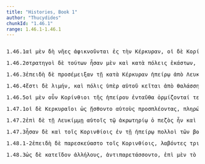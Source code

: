```yaml
---
title: "Histories, Book 1"
author: "Thucydides"
chunkId: "1.46.1"
range: 1.46.1-1.46.1
---
```


<pre class="greek prose syntax" data-urn="urn:cts:greekLit:tlg0003.tlg001"><p><span class="subdoc" data-subdoc="1.46.1">1.46.1</span><span class="sentence"><span class=" nominative" data-flags="l-p---fn-" data-head="4" data-id="1" data-lemma="ὁ">αἱ </span><span class=" " data-def="indeed, of a truth, but, indeed" data-flags="d--------" data-head="11" data-id="2" data-lemma="μέν">μὲν </span><span class=" " data-flags="d--------" data-head="5" data-id="3" data-lemma="δή">δὴ </span><span class=" nominative" data-def="ship, NT, the ships" data-flags="n-p---fn-" data-head="5" data-id="4" data-lemma="ναῦς">νῆες </span><span class="verb " data-def="arrive at, come to, reach:, came up to, came to" data-flags="v3ppie---" data-head="11" data-id="5" data-lemma="ἀφικνέομαι">ἀφικνοῦνται </span><span class=" " data-def="into, to, into" data-flags="r--------" data-head="5" data-id="6" data-lemma="εἰς">ἐς </span><span class=" accusative" data-flags="l-s---fa-" data-head="8" data-id="7" data-lemma="ὁ">τὴν </span><span class=" accusative" data-def="BMus.Cat.Coins Thessaly" data-flags="n-s---fa-" data-head="6" data-id="8" data-lemma="Κέρκυρα">Κέρκυραν</span><span class=" " data-flags="u--------" data-head="0" data-id="9" data-lemma=",">, </span><span class=" nominative" data-flags="l-p---mn-" data-head="12" data-id="10" data-lemma="ὁ">οἱ </span><span class=" " data-flags="c--------" data-head="0" data-id="11" data-lemma="δέ">δὲ </span><span class=" nominative" data-def="courtesan, in Corinthian fashion" data-flags="n-p---mn-" data-head="18" data-id="12" data-lemma="Κορίνθιος">Κορίνθιοι</span><span class=" " data-flags="u--------" data-head="14" data-id="13" data-lemma=",">, </span><span class=" " data-flags="c--------" data-head="18" data-id="14" data-lemma="ἐπεί">ἐπειδὴ </span><span class=" dative" data-def="self, him, her, it, the very one, the same" data-flags="p-p---md-" data-head="16" data-id="15" data-lemma="αὐτός">αὐτοῖς </span><span class="verb " data-def="get ready, prepare, hold ready, fit out and prepare what one has" data-flags="v3slie---" data-head="14" data-id="16" data-lemma="παρασκευάζω">παρεσκεύαστο</span><span class=" " data-flags="u--------" data-head="14" data-id="17" data-lemma=",">, </span><span class="verb " data-def="sail, go by sea, sail, be at sea" data-flags="v3piia---" data-head="11" data-id="18" data-lemma="πλέω">ἔπλεον </span><span class=" " data-flags="r--------" data-head="18" data-id="19" data-lemma="ἐπί">ἐπὶ </span><span class=" accusative" data-flags="l-s---fa-" data-head="21" data-id="20" data-lemma="ὁ">τὴν </span><span class=" accusative" data-def="BMus.Cat.Coins Thessaly" data-flags="n-s---fa-" data-head="19" data-id="21" data-lemma="Κέρκυρα">Κέρκυραν </span><span class=" dative" data-def="ship, NT, the ships" data-flags="n-p---fd-" data-head="18" data-id="22" data-lemma="ναῦς">ναυσὶ </span><span class=" " data-def="fifty" data-flags="a--------" data-head="24" data-id="23" data-lemma="πεντήκοντα">πεντήκοντα </span><span class=" " data-flags="c--------" data-head="22" data-id="24" data-lemma="καί">καὶ </span><span class=" " data-def="a hundred, very many, sém [kcirc ]ṃtóm" data-flags="a--------" data-head="24" data-id="25" data-lemma="ἑκατόν">ἑκατόν</span><span class=" " data-flags="u--------" data-head="0" data-id="26" data-lemma=".">. </span></span><span class="sentence"><span class="verb " data-flags="v3piia---" data-head="0" data-id="1" data-lemma="εἰμί">ἦσαν </span><span class=" " data-flags="d--------" data-head="1" data-id="2" data-lemma="δέ">δὲ </span><span class=" genitive" data-flags="n-p---mg-" data-head="5" data-id="3" data-lemma="Ἠλεῖος">Ἠλείων </span><span class=" " data-def="indeed, of a truth, but, indeed" data-flags="d--------" data-head="24" data-id="4" data-lemma="μέν">μὲν </span><span class=" " data-flags="a--------" data-head="24" data-id="5" data-lemma="δέκα">δέκα</span><span class=" " data-flags="u--------" data-head="5" data-id="6" data-lemma=",">, </span><span class=" genitive" data-def="citizen of Megara" data-flags="n-p---mg-" data-head="9" data-id="7" data-lemma="Μεγαρεύς">Μεγαρέων </span><span class=" " data-flags="d--------" data-head="24" data-id="8" data-lemma="δέ">δὲ </span><span class=" " data-def="" data-flags="a--------" data-head="10" data-id="9" data-lemma="δώδεκα">δώδεκα </span><span class=" " data-flags="c--------" data-head="24" data-id="10" data-lemma="καί">καὶ </span><span class=" genitive" data-flags="n-p---mg-" data-head="12" data-id="11" data-lemma="Λευκάδιος">Λευκαδίων </span><span class=" " data-flags="a--------" data-head="10" data-id="12" data-lemma="δέκα">δέκα</span><span class=" " data-flags="u--------" data-head="10" data-id="13" data-lemma=",">, </span><span class=" genitive" data-flags="n-p---mg-" data-head="17" data-id="14" data-lemma="Ἀμπρακιώτης">Ἀμπρακιωτῶν </span><span class=" " data-flags="d--------" data-head="24" data-id="15" data-lemma="δέ">δὲ </span><span class=" " data-def="seven, seven, septemviri epulones" data-flags="a--------" data-head="17" data-id="16" data-lemma="ἑπτά">ἑπτὰ </span><span class=" " data-flags="c--------" data-head="19" data-id="17" data-lemma="καί">καὶ </span><span class=" " data-def="twenty, vīginti, viṃśatis" data-flags="a--------" data-head="17" data-id="18" data-lemma="εἴκοσι">εἴκοσι </span><span class=" " data-flags="c--------" data-head="24" data-id="19" data-lemma="καί">καὶ </span><span class=" genitive" data-flags="n-p---mg-" data-head="21" data-id="20" data-lemma="Ἀνακτόριος">Ἀνακτορίων </span><span class=" nominative" data-def="sem, sm, i" data-flags="a-s---fn-" data-head="19" data-id="21" data-lemma="εἷς">μία</span><span class=" " data-flags="u--------" data-head="19" data-id="22" data-lemma=",">, </span><span class=" genitive" data-def="self, him, her, it, the very one, the same" data-flags="a-p---mg-" data-head="25" data-id="23" data-lemma="αὐτός">αὐτῶν </span><span class=" " data-flags="c--------" data-head="1" data-id="24" data-lemma="δέ">δὲ </span><span class=" genitive" data-def="courtesan, in Corinthian fashion" data-flags="n-p---mg-" data-head="26" data-id="25" data-lemma="Κορίνθιος">Κορινθίων </span><span class=" " data-def="ninety" data-flags="a--------" data-head="24" data-id="26" data-lemma="ἐνενήκοντα">ἐνενήκοντα</span><span class=" " data-flags="u--------" data-head="0" data-id="27" data-lemma="·">· </span></span></p><p><span class="subdoc" data-subdoc="1.46.2">1.46.2</span><span class="sentence"><span class=" nominative" data-def="leader, commander of an army, general, commander, governor" data-flags="n-p---mn-" data-head="4" data-id="1" data-lemma="στρατηγός">στρατηγοὶ </span><span class=" " data-flags="d--------" data-head="12" data-id="2" data-lemma="δέ">δὲ </span><span class=" genitive" data-def="this, u, this man here" data-flags="a-p---mg-" data-head="1" data-id="3" data-lemma="οὗτος">τούτων </span><span class="verb " data-flags="v3piia---" data-head="12" data-id="4" data-lemma="εἰμί">ἦσαν </span><span class=" " data-def="indeed, of a truth, but, indeed" data-flags="d--------" data-head="12" data-id="5" data-lemma="μέν">μὲν </span><span class=" " data-flags="d--------" data-head="8" data-id="6" data-lemma="καί">καὶ </span><span class=" " data-flags="r--------" data-head="4" data-id="7" data-lemma="κατά">κατὰ </span><span class=" accusative" data-def="city, the citadel, the citadel" data-flags="n-p---fa-" data-head="7" data-id="8" data-lemma="πόλις">πόλεις </span><span class=" genitive" data-def="each, each, every one" data-flags="a-p---mg-" data-head="8" data-id="9" data-lemma="ἕκαστος">ἑκάστων</span><span class=" " data-flags="u--------" data-head="4" data-id="10" data-lemma=",">, </span><span class=" genitive" data-def="courtesan, in Corinthian fashion" data-flags="n-p---mg-" data-head="16" data-id="11" data-lemma="Κορίνθιος">Κορινθίων </span><span class=" " data-flags="c--------" data-head="0" data-id="12" data-lemma="δέ">δὲ </span><span class=" nominative" data-flags="n-s---mn-" data-head="19" data-id="13" data-lemma="Ξενοκλείδης">Ξενοκλείδης </span><span class=" nominative" data-flags="l-s---mn-" data-head="13" data-id="14" data-lemma="ὁ">ὁ </span><span class=" genitive" data-flags="n-s---mg-" data-head="13" data-id="15" data-lemma="Εὐθυκλῆς">Εὐθυκλέους </span><span class=" nominative" data-flags="a-s---mn-" data-head="19" data-id="16" data-lemma="πέμπτος">πέμπτος </span><span class=" nominative" data-def="self, him, her, it, the very one, the same" data-flags="a-s---mn-" data-head="13" data-id="17" data-lemma="αὐτός">αὐτός</span><span class=" " data-flags="u--------" data-head="0" data-id="18" data-lemma=".">. </span></span></p><p><span class="subdoc" data-subdoc="1.46.3">1.46.3</span><span class="sentence"><span class=" " data-flags="c--------" data-head="12" data-id="1" data-lemma="ἐπεί">ἐπειδὴ </span><span class=" " data-flags="d--------" data-head="12" data-id="2" data-lemma="δέ">δὲ </span><span class="verb " data-def="make to reach, touch, lead" data-flags="v3paia---" data-head="1" data-id="3" data-lemma="προσμείγνυμι">προσέμειξαν </span><span class=" dative" data-flags="l-s---fd-" data-head="7" data-id="4" data-lemma="ὁ">τῇ </span><span class=" " data-flags="r--------" data-head="7" data-id="5" data-lemma="κατά">κατὰ </span><span class=" accusative" data-def="BMus.Cat.Coins Thessaly" data-flags="n-s---fa-" data-head="5" data-id="6" data-lemma="Κέρκυρα">Κέρκυραν </span><span class=" dative" data-def="terra firma, land, the sea, land" data-flags="n-s---fd-" data-head="3" data-id="7" data-lemma="ἤπειρος">ἠπείρῳ </span><span class=" " data-def="ápa, ab, ap-ehtre" data-flags="r--------" data-head="10" data-id="8" data-lemma="ἀπό">ἀπὸ </span><span class=" genitive" data-flags="n-s---fg-" data-head="8" data-id="9" data-lemma="Λευκάς">Λευκάδος </span><span class="verb nominative" data-def="sail, go by sea, sail, be at sea" data-flags="v-pppamn-" data-head="3" data-id="10" data-lemma="πλέω">πλέοντες</span><span class=" " data-flags="u--------" data-head="1" data-id="11" data-lemma=",">, </span><span class="verb " data-def="bring to a safe anchorage, bring into harbour, moor, anchor, moored, bring" data-flags="v3ppie---" data-head="0" data-id="12" data-lemma="ὁρμίζω">ὁρμίζονται </span><span class=" " data-def="into, to, into" data-flags="r--------" data-head="12" data-id="13" data-lemma="εἰς">ἐς </span><span class=" accusative" data-flags="n-s---na-" data-head="13" data-id="14" data-lemma="Χειμέριον">Χειμέριον </span><span class=" genitive" data-flags="l-s---fg-" data-head="17" data-id="15" data-lemma="ὁ">τῆς </span><span class=" genitive" data-flags="n-s---fg-" data-head="17" data-id="16" data-lemma="Θεσπρωτίς">Θεσπρωτίδος </span><span class=" genitive" data-def="earth, heaven, land" data-flags="n-s---fg-" data-head="14" data-id="17" data-lemma="γῆ">γῆς</span><span class=" " data-flags="u--------" data-head="0" data-id="18" data-lemma=".">. </span></span></p><p><span class="subdoc" data-subdoc="1.46.4">1.46.4</span><span class="sentence"><span class="verb " data-flags="v3spia---" data-head="5" data-id="1" data-lemma="εἰμί">ἔστι </span><span class=" " data-flags="d--------" data-head="5" data-id="2" data-lemma="δέ">δὲ </span><span class=" nominative" data-def="harbour, havens of refuge from, haven, retreat, refuge" data-flags="n-s---mn-" data-head="1" data-id="3" data-lemma="λιμήν">λιμήν</span><span class=" " data-flags="u--------" data-head="1" data-id="4" data-lemma=",">, </span><span class=" " data-flags="c--------" data-head="0" data-id="5" data-lemma="καί">καὶ </span><span class=" nominative" data-def="city, the citadel, the citadel" data-flags="n-s---fn-" data-head="9" data-id="6" data-lemma="πόλις">πόλις </span><span class=" " data-def="upaári, ufar, ofer" data-flags="r--------" data-head="9" data-id="7" data-lemma="ὑπέρ">ὑπὲρ </span><span class=" genitive" data-def="self, him, her, it, the very one, the same" data-flags="p-s---mg-" data-head="7" data-id="8" data-lemma="αὐτός">αὐτοῦ </span><span class="verb " data-def="Aër, śéte, śáyate" data-flags="v3spie---" data-head="5" data-id="9" data-lemma="κεῖμαι">κεῖται </span><span class=" " data-def="ápa, ab, ap-ehtre" data-flags="r--------" data-head="9" data-id="10" data-lemma="ἀπό">ἀπὸ </span><span class=" genitive" data-def="sea, sea, salt lake" data-flags="n-s---fg-" data-head="10" data-id="11" data-lemma="θάλασσα">θαλάσσης </span><span class=" " data-def="in, into, in, in the district of" data-flags="r--------" data-head="9" data-id="12" data-lemma="ἐν">ἐν </span><span class=" dative" data-flags="l-s---fd-" data-head="14" data-id="13" data-lemma="ὁ">τῇ </span><span class=" dative" data-flags="n-s---fd-" data-head="12" data-id="14" data-lemma="Ἐλαίατις">Ἐλαιάτιδι </span><span class=" genitive" data-flags="l-s---fg-" data-head="16" data-id="15" data-lemma="ὁ">τῆς </span><span class=" genitive" data-flags="n-s---fg-" data-head="14" data-id="16" data-lemma="Θεσπρωτίς">Θεσπρωτίδος </span><span class=" nominative" data-def="" data-flags="n-s---fn-" data-head="6" data-id="17" data-lemma="Ἐφύρα">Ἐφύρη</span><span class=" " data-flags="u--------" data-head="0" data-id="18" data-lemma=".">. </span></span><span class="sentence"><span class="verb " data-def="send out, let, go out, had dismissed, satisfied" data-flags="v3spia---" data-head="0" data-id="1" data-lemma="ἐξίημι">ἐξίησι </span><span class=" " data-flags="d--------" data-head="1" data-id="2" data-lemma="δέ">δὲ </span><span class=" " data-def="beside, from the side of, from beside, from, beside" data-flags="r--------" data-head="1" data-id="3" data-lemma="παρά">παῤ </span><span class=" accusative" data-def="self, him, her, it, the very one, the same" data-flags="p-s---fa-" data-head="3" data-id="4" data-lemma="αὐτός">αὐτὴν </span><span class=" nominative" data-flags="n-s---fn-" data-head="6" data-id="5" data-lemma="Ἀχερουσία">Ἀχερουσία </span><span class=" nominative" data-def="pool of standing water, marshy lake, mere, artificial pool" data-flags="n-s---fn-" data-head="1" data-id="6" data-lemma="λίμνη">λίμνη </span><span class=" " data-def="into, to, into" data-flags="r--------" data-head="1" data-id="7" data-lemma="εἰς">ἐς </span><span class=" accusative" data-def="sea, sea, salt lake" data-flags="n-s---fa-" data-head="7" data-id="8" data-lemma="θάλασσα">θάλασσαν</span><span class=" " data-flags="u--------" data-head="0" data-id="9" data-lemma="·">· </span></span><span class="sentence"><span class=" " data-def="through, in a line, right through" data-flags="r--------" data-head="7" data-id="1" data-lemma="διά">διὰ </span><span class=" " data-flags="d--------" data-head="8" data-id="2" data-lemma="δέ">δὲ </span><span class=" genitive" data-flags="l-s---fg-" data-head="4" data-id="3" data-lemma="ὁ">τῆς </span><span class=" genitive" data-flags="n-s---fg-" data-head="1" data-id="4" data-lemma="Θεσπρωτίς">Θεσπρωτίδος </span><span class=" nominative" data-def="Acheron" data-flags="n-s---mn-" data-head="6" data-id="5" data-lemma="Ἀχέρων">Ἀχέρων </span><span class=" nominative" data-def="river, stream, rivers, rivers of fire" data-flags="n-s---mn-" data-head="8" data-id="6" data-lemma="ποταμός">ποταμὸς </span><span class="verb nominative" data-def="flow, run, stream, gush, runs with, a full stream" data-flags="v-sppamn-" data-head="8" data-id="7" data-lemma="ῥέω">ῥέων </span><span class="verb " data-def="throw into, throw, into" data-flags="v3spia---" data-head="0" data-id="8" data-lemma="εἰσβάλλω">ἐσβάλλει </span><span class=" " data-def="into, to, into" data-flags="r--------" data-head="8" data-id="9" data-lemma="εἰς">ἐς </span><span class=" accusative" data-def="self, him, her, it, the very one, the same" data-flags="p-s---fa-" data-head="9" data-id="10" data-lemma="αὐτός">αὐτήν</span><span class=" " data-flags="u--------" data-head="17" data-id="11" data-lemma=",">, </span><span class=" " data-def="ápa, ab, ap-ehtre" data-flags="r--------" data-head="17" data-id="12" data-lemma="ἀπό">ἀφ̓ </span><span class=" genitive" data-flags="p-s---mg-" data-head="12" data-id="13" data-lemma="ὅς">οὗ </span><span class=" " data-flags="d--------" data-head="16" data-id="14" data-lemma="καί">καὶ </span><span class=" accusative" data-flags="l-s---fa-" data-head="16" data-id="15" data-lemma="ὁ">τὴν </span><span class=" accusative" data-def="derived, significant name, name derived" data-flags="n-s---fa-" data-head="17" data-id="16" data-lemma="ἐπωνυμία">ἐπωνυμίαν </span><span class="verb " data-flags="v3spia---" data-head="6" data-id="17" data-lemma="ἔχω">ἔχει</span><span class=" " data-flags="u--------" data-head="0" data-id="18" data-lemma=".">. </span></span><span class="sentence"><span class="verb " data-def="flow, run, stream, gush, runs with, a full stream" data-flags="v3spia---" data-head="0" data-id="1" data-lemma="ῥέω">ῥεῖ </span><span class=" " data-flags="d--------" data-head="1" data-id="2" data-lemma="δέ">δὲ </span><span class=" " data-flags="d--------" data-head="5" data-id="3" data-lemma="καί">καὶ </span><span class=" nominative" data-flags="n-s---fn-" data-head="5" data-id="4" data-lemma="Θύαμις">Θύαμις </span><span class=" nominative" data-def="river, stream, rivers, rivers of fire" data-flags="n-s---mn-" data-head="1" data-id="5" data-lemma="ποταμός">ποταμός</span><span class=" " data-flags="u--------" data-head="7" data-id="6" data-lemma=",">, </span><span class="verb nominative" data-def="divide, separate from, as a border, boundary" data-flags="v-sppamn-" data-head="1" data-id="7" data-lemma="ὁρίζω">ὁρίζων </span><span class=" accusative" data-flags="l-s---fa-" data-head="9" data-id="8" data-lemma="ὁ">τὴν </span><span class=" accusative" data-flags="n-s---fa-" data-head="10" data-id="9" data-lemma="Θεσπρωτίς">Θεσπρωτίδα </span><span class=" " data-flags="c--------" data-head="7" data-id="10" data-lemma="καί">καὶ </span><span class=" accusative" data-flags="n-s---fa-" data-head="10" data-id="11" data-lemma="Κεστρίνη">Κεστρίνην</span><span class=" " data-flags="u--------" data-head="17" data-id="12" data-lemma=",">, </span><span class=" genitive" data-flags="p-p---ng-" data-head="14" data-id="13" data-lemma="ὅς">ὧν </span><span class=" " data-flags="r--------" data-head="17" data-id="14" data-lemma="ἐντός">ἐντὸς </span><span class=" vocative" data-flags="l-s---fv-" data-head="16" data-id="15" data-lemma="ὁ">ἡ </span><span class=" nominative" data-def="highest, farthest point, headland, cape" data-flags="n-s---fn-" data-head="17" data-id="16" data-lemma="ἄκρα">ἄκρα </span><span class="verb " data-def="hold up, lift up, held up, in fight" data-flags="v3spia---" data-head="10" data-id="17" data-lemma="ἀνέχω">ἀνέχει </span><span class=" nominative" data-flags="l-s---nn-" data-head="19" data-id="18" data-lemma="ὁ">τὸ </span><span class=" nominative" data-flags="n-s---nn-" data-head="16" data-id="19" data-lemma="Χειμέριον">Χειμέριον</span><span class=" " data-flags="u--------" data-head="0" data-id="20" data-lemma=".">. </span></span></p><p><span class="subdoc" data-subdoc="1.46.5">1.46.5</span><span class="sentence"><span class=" nominative" data-flags="l-p---mn-" data-head="4" data-id="1" data-lemma="ὁ">οἱ </span><span class=" " data-def="indeed, of a truth, but, indeed" data-flags="d--------" data-head="10" data-id="2" data-lemma="μέν">μὲν </span><span class=" " data-def="certainly, in fact, really, really" data-flags="d--------" data-head="10" data-id="3" data-lemma="οὖν">οὖν </span><span class=" nominative" data-def="courtesan, in Corinthian fashion" data-flags="n-p---mn-" data-head="10" data-id="4" data-lemma="Κορίνθιος">Κορίνθιοι </span><span class=" genitive" data-flags="l-s---fg-" data-head="6" data-id="5" data-lemma="ὁ">τῆς </span><span class=" genitive" data-def="terra firma, land, the sea, land" data-flags="n-s---fg-" data-head="7" data-id="6" data-lemma="ἤπειρος">ἠπείρου </span><span class=" " data-def="here, there, here, in this material world" data-flags="d--------" data-head="8" data-id="7" data-lemma="ἐνταῦθα">ἐνταῦθα </span><span class="verb " data-def="bring to a safe anchorage, bring into harbour, moor, anchor, moored, bring" data-flags="v3ppie---" data-head="10" data-id="8" data-lemma="ὁρμίζω">ὁρμίζονταί </span><span class=" " data-flags="d--------" data-head="10" data-id="9" data-lemma="τε">τε </span><span class=" " data-flags="c--------" data-head="0" data-id="10" data-lemma="καί">καὶ </span><span class=" accusative" data-def="camp, encampment, encamped army, Castra Praetoriana" data-flags="n-s---na-" data-head="12" data-id="11" data-lemma="στρατόπεδον">στρατόπεδον </span><span class="verb " data-def="make, do, make, produce" data-flags="v3paim---" data-head="10" data-id="12" data-lemma="ποιέω">ἐποιήσαντο</span><span class=" " data-flags="u--------" data-head="0" data-id="13" data-lemma=".">. </span></span></p><p><span class="subdoc" data-subdoc="1.47.1">1.47.1</span><span class="sentence"><span class=" nominative" data-flags="l-p---mn-" data-head="3" data-id="1" data-lemma="ὁ">οἱ </span><span class=" " data-flags="d--------" data-head="23" data-id="2" data-lemma="δέ">δὲ </span><span class=" nominative" data-flags="n-p---mn-" data-head="23" data-id="3" data-lemma="Κερυκυραῖος">Κερκυραῖοι </span><span class=" " data-def="so, thus, as, how" data-flags="c--------" data-head="23" data-id="4" data-lemma="ὡς">ὡς </span><span class="verb " data-def="perceive, apprehend by the senses, see, hear" data-flags="v3paim---" data-head="4" data-id="5" data-lemma="αἰσθάνομαι">ᾔσθοντο </span><span class=" accusative" data-def="self, him, her, it, the very one, the same" data-flags="p-p---ma-" data-head="7" data-id="6" data-lemma="αὐτός">αὐτοὺς </span><span class="verb accusative" data-def="sail towards, against, against" data-flags="v-pppama-" data-head="5" data-id="7" data-lemma="προσπλέω">προσπλέοντας</span><span class=" " data-flags="u--------" data-head="4" data-id="8" data-lemma=",">, </span><span class="verb nominative" data-def="make full, fill full of, to be filled full" data-flags="v-papamn-" data-head="23" data-id="9" data-lemma="πληρόω">πληρώσαντες </span><span class=" " data-flags="a--------" data-head="11" data-id="10" data-lemma="δέκα">δέκα </span><span class=" " data-flags="c--------" data-head="13" data-id="11" data-lemma="καί">καὶ </span><span class=" " data-def="a hundred, very many, sém [kcirc ]ṃtóm" data-flags="a--------" data-head="11" data-id="12" data-lemma="ἑκατόν">ἑκατὸν </span><span class=" accusative" data-def="ship, NT, the ships" data-flags="n-p---fa-" data-head="9" data-id="13" data-lemma="ναῦς">ναῦς</span><span class=" " data-flags="u--------" data-head="16" data-id="14" data-lemma=",">, </span><span class=" genitive" data-flags="p-p---fg-" data-head="16" data-id="15" data-lemma="ὅς">ὧν </span><span class="verb " data-def="to be first, begin, make a beginning, to be the aggressor" data-flags="v3siia---" data-head="13" data-id="16" data-lemma="ἄρχω">ἦρχε </span><span class=" nominative" data-flags="n-s---mn-" data-head="20" data-id="17" data-lemma="Μικιάδης">Μικιάδης </span><span class=" " data-flags="d--------" data-head="20" data-id="18" data-lemma="καί">καὶ </span><span class=" nominative" data-flags="n-s---mn-" data-head="20" data-id="19" data-lemma="Αἰσιμίδης">Αἰσιμίδης </span><span class=" " data-flags="c--------" data-head="16" data-id="20" data-lemma="καί">καὶ </span><span class=" nominative" data-flags="n-s---mn-" data-head="20" data-id="21" data-lemma="Εὐρύβατος">Εὐρύβατος</span><span class=" " data-flags="u--------" data-head="16" data-id="22" data-lemma=",">, </span><span class="verb " data-def="encamp, bivouac, take up a position, to be stationed" data-flags="v3paim---" data-head="0" data-id="23" data-lemma="στρατοπεδεύω">ἐστρατοπεδεύσαντο </span><span class=" " data-def="in, into, in, in the district of" data-flags="r--------" data-head="23" data-id="24" data-lemma="ἐν">ἐν </span><span class=" dative" data-def="sem, sm, i" data-flags="a-s---fd-" data-head="24" data-id="25" data-lemma="εἷς">μιᾷ </span><span class=" genitive" data-flags="l-p---fg-" data-head="27" data-id="26" data-lemma="ὁ">τῶν </span><span class=" genitive" data-def="island, the islands, land flooded" data-flags="n-p---fg-" data-head="25" data-id="27" data-lemma="νῆσος">νήσων </span><span class=" nominative" data-flags="p-p---fn-" data-head="29" data-id="28" data-lemma="ὅς">αἳ </span><span class="verb " data-def="call, summon, they had been summoned, demand, require" data-flags="v3ppie---" data-head="27" data-id="29" data-lemma="καλέω">καλοῦνται </span><span class=" nominative" data-def="swine-pastures" data-flags="n-p---nn-" data-head="29" data-id="30" data-lemma="Σύβοτα">Σύβοτα</span><span class=" " data-flags="u--------" data-head="0" data-id="31" data-lemma="·">· </span></span><span class="sentence"><span class=" " data-flags="d--------" data-head="5" data-id="1" data-lemma="καί">καὶ </span><span class=" nominative" data-flags="l-p---fn-" data-head="3" data-id="2" data-lemma="ὁ">αἱ </span><span class=" nominative" data-def="Attic, Athenian, of, Attic breed" data-flags="a-p---fn-" data-head="5" data-id="3" data-lemma="Ἀττικός">Ἀττικαὶ </span><span class=" " data-flags="a--------" data-head="3" data-id="4" data-lemma="δέκα">δέκα </span><span class="verb " data-flags="v3piia---" data-head="0" data-id="5" data-lemma="πάρειμι">παρῆσαν</span><span class=" " data-flags="u--------" data-head="0" data-id="6" data-lemma=".">. </span></span></p><p><span class="subdoc" data-subdoc="1.47.2">1.47.2</span><span class="sentence"><span class=" " data-flags="r--------" data-head="10" data-id="1" data-lemma="ἐπί">ἐπὶ </span><span class=" " data-flags="d--------" data-head="11" data-id="2" data-lemma="δέ">δὲ </span><span class=" dative" data-flags="l-s---fd-" data-head="4" data-id="3" data-lemma="ὁ">τῇ </span><span class=" dative" data-flags="n-s---fd-" data-head="1" data-id="4" data-lemma="Λευκίμμη">Λευκίμμῃ </span><span class=" dative" data-def="self, him, her, it, the very one, the same" data-flags="p-p---md-" data-head="15" data-id="5" data-lemma="αὐτός">αὐτοῖς </span><span class=" dative" data-flags="l-s---nd-" data-head="7" data-id="6" data-lemma="ὁ">τῷ </span><span class=" dative" data-def="topmost, prominent part, peak" data-flags="n-s---nd-" data-head="4" data-id="7" data-lemma="ἀκρωτήριον">ἀκρωτηρίῳ </span><span class=" nominative" data-flags="l-s---mn-" data-head="9" data-id="8" data-lemma="ὁ">ὁ </span><span class=" nominative" data-def="on foot, walking, fighters on foot, on land, going by land" data-flags="a-s---mn-" data-head="10" data-id="9" data-lemma="πεζός">πεζὸς </span><span class="verb " data-flags="v3siia---" data-head="11" data-id="10" data-lemma="εἰμί">ἦν </span><span class=" " data-flags="c--------" data-head="0" data-id="11" data-lemma="καί">καὶ </span><span class=" genitive" data-flags="n-p---mg-" data-head="14" data-id="12" data-lemma="Ζακύνθιος">Ζακυνθίων </span><span class=" nominative" data-def="" data-flags="a-p---mn-" data-head="14" data-id="13" data-lemma="χίλιος">χίλιοι </span><span class=" nominative" data-def="heavy-armed, armed, of men in armour, an armed" data-flags="n-p---mn-" data-head="17" data-id="14" data-lemma="ὁπλίτης">ὁπλῖται </span><span class="verb nominative" data-def="come to aid, succour, assist, aid, maintain, rights" data-flags="v-prpamn-" data-head="17" data-id="15" data-lemma="βοηθέω">βεβοηθηκότες</span><span class=" " data-flags="u--------" data-head="0" data-id="16" data-lemma=".">. </span></span></p><p><span class="subdoc" data-subdoc="1.47.3">1.47.3</span><span class="sentence"><span class="verb " data-flags="v3piia---" data-head="0" data-id="1" data-lemma="εἰμί">ἦσαν </span><span class=" " data-flags="d--------" data-head="1" data-id="2" data-lemma="δέ">δὲ </span><span class=" " data-flags="d--------" data-head="5" data-id="3" data-lemma="καί">καὶ </span><span class=" dative" data-flags="l-p---md-" data-head="5" data-id="4" data-lemma="ὁ">τοῖς </span><span class=" dative" data-def="courtesan, in Corinthian fashion" data-flags="n-p---md-" data-head="12" data-id="5" data-lemma="Κορίνθιος">Κορινθίοις </span><span class=" " data-def="in, into, in, in the district of" data-flags="r--------" data-head="5" data-id="6" data-lemma="ἐν">ἐν </span><span class=" dative" data-flags="l-s---fd-" data-head="8" data-id="7" data-lemma="ὁ">τῇ </span><span class=" dative" data-def="terra firma, land, the sea, land" data-flags="n-s---fd-" data-head="6" data-id="8" data-lemma="ἤπειρος">ἠπείρῳ </span><span class=" nominative" data-def="many, many, many" data-flags="a-p---mn-" data-head="1" data-id="9" data-lemma="πολύς">πολλοὶ </span><span class=" genitive" data-flags="l-p---mg-" data-head="11" data-id="10" data-lemma="ὁ">τῶν </span><span class=" genitive" data-def="barbarous, non-Greek, foreign, all non-Greek-speaking peoples" data-flags="n-p---mg-" data-head="9" data-id="11" data-lemma="βάρβαρος">βαρβάρων </span><span class="verb nominative" data-def="come to aid, come to the rescue, aid on the other hand" data-flags="v-prpamn-" data-head="1" data-id="12" data-lemma="παραβοηθέω">παραβεβοηθηκότες</span><span class=" " data-flags="u--------" data-head="0" data-id="13" data-lemma="·">· </span></span><span class="sentence"><span class=" nominative" data-flags="l-p---mn-" data-head="4" data-id="1" data-lemma="ὁ">οἱ </span><span class=" " data-def="for, yes, . . , no, ay doubtless" data-flags="d--------" data-head="9" data-id="2" data-lemma="γάρ">γὰρ </span><span class=" " data-flags="d--------" data-head="4" data-id="3" data-lemma="ταύτῃ">ταύτῃ </span><span class=" nominative" data-def="landsman, as a landsman, dweller on the mainland" data-flags="n-p---mn-" data-head="9" data-id="4" data-lemma="ἠπειρώτης">ἠπειρῶται </span><span class=" " data-def="ever, always, Eq, until now" data-flags="d--------" data-head="9" data-id="5" data-lemma="ἀεί">αἰεί </span><span class=" " data-flags="d--------" data-head="9" data-id="6" data-lemma="ποτέ">ποτε </span><span class=" dative" data-def="self, him, her, it, the very one, the same" data-flags="p-p---md-" data-head="8" data-id="7" data-lemma="αὐτός">αὐτοῖς </span><span class=" nominative" data-flags="a-p---mn-" data-head="9" data-id="8" data-lemma="φίλος">φίλοι </span><span class="verb " data-flags="v3ppia---" data-head="0" data-id="9" data-lemma="εἰμί">εἰσίν</span><span class=" " data-flags="u--------" data-head="0" data-id="10" data-lemma=".">. </span></span></p><p><span class="subdoc" data-subdoc="1.48.1-2">1.48.1-2</span><span class="sentence"><span class=" " data-flags="c--------" data-head="20" data-id="1" data-lemma="ἐπεί">ἐπειδὴ </span><span class=" " data-flags="d--------" data-head="20" data-id="2" data-lemma="δέ">δὲ </span><span class="verb " data-def="get ready, prepare, hold ready, fit out and prepare what one has" data-flags="v3slie---" data-head="1" data-id="3" data-lemma="παρασκευάζω">παρεσκεύαστο </span><span class=" dative" data-flags="l-p---md-" data-head="5" data-id="4" data-lemma="ὁ">τοῖς </span><span class=" dative" data-def="courtesan, in Corinthian fashion" data-flags="n-p---md-" data-head="3" data-id="5" data-lemma="Κορίνθιος">Κορινθίοις</span><span class=" " data-flags="u--------" data-head="1" data-id="6" data-lemma=",">, </span><span class="verb nominative" data-def="a, take, receive" data-flags="v-papamn-" data-head="11" data-id="7" data-lemma="λαμβάνω">λαβόντες </span><span class=" genitive" data-def="" data-flags="a-p---fg-" data-head="9" data-id="8" data-lemma="τρεῖς">τριῶν </span><span class=" genitive" data-def="day, at daybreak, in the day" data-flags="n-p---fg-" data-head="10" data-id="9" data-lemma="ἡμέρα">ἡμερῶν </span><span class=" accusative" data-def="grain, corn, food made from grain, bread, bread" data-flags="n-p---na-" data-head="7" data-id="10" data-lemma="σιτίον">σιτία </span><span class="verb " data-def="lead up, lead up to the high sea, carry by sea, conduct, carry to" data-flags="v3piie---" data-head="20" data-id="11" data-lemma="ἀνάγω">ἀνήγοντο </span><span class=" " data-def="so, thus, as, how" data-flags="c--------" data-head="11" data-id="12" data-lemma="ὡς">ὡς </span><span class=" " data-flags="r--------" data-head="36" data-id="13" data-lemma="ἐπί">ἐπὶ </span><span class=" accusative" data-def="sea-fight, in a sea-fight" data-flags="n-s---fa-" data-head="13" data-id="14" data-lemma="ναυμαχία">ναυμαχίαν </span><span class=" " data-def="ápa, ab, ap-ehtre" data-flags="r--------" data-head="11" data-id="15" data-lemma="ἀπό">ἀπὸ </span><span class=" genitive" data-flags="l-s---ng-" data-head="17" data-id="16" data-lemma="ὁ">τοῦ </span><span class=" genitive" data-flags="n-s---ng-" data-head="15" data-id="17" data-lemma="Χειμέριον">Χειμερίου </span><span class=" genitive" data-def="night, mght-season, a night" data-flags="n-s---fg-" data-head="11" data-id="18" data-lemma="νύξ">νυκτός</span><span class=" " data-flags="u--------" data-head="11" data-id="19" data-lemma=",">, </span><span class=" " data-flags="c--------" data-head="0" data-id="20" data-lemma="καί">καὶ </span><span class=" " data-flags="d--------" data-head="24" data-id="21" data-lemma="ἅμα">ἅμα </span><span class=" dative" data-def="dawn, light of day, morning" data-flags="n-s---fd-" data-head="21" data-id="22" data-lemma="ἠώς">ἕῳ </span><span class="verb nominative" data-def="sail, go by sea, sail, be at sea" data-flags="v-pppamn-" data-head="24" data-id="23" data-lemma="πλέω">πλέοντες </span><span class="verb " data-def="look down, look down upon, have within view, see distinctly, descry" data-flags="v3ppia---" data-head="20" data-id="24" data-lemma="καθοράω">καθορῶσι </span><span class=" accusative" data-flags="l-p---fa-" data-head="28" data-id="25" data-lemma="ὁ">τὰς </span><span class=" genitive" data-flags="l-p---mg-" data-head="27" data-id="26" data-lemma="ὁ">τῶν </span><span class=" genitive" data-flags="n-p---mg-" data-head="28" data-id="27" data-lemma="Κερυκυραῖος">Κερκυραίων </span><span class=" accusative" data-def="ship, NT, the ships" data-flags="n-p---fa-" data-head="24" data-id="28" data-lemma="ναῦς">ναῦς </span><span class=" accusative" data-def="raised from off the ground, hanging, unsupported" data-flags="a-p---fa-" data-head="31" data-id="29" data-lemma="μετέωρος">μετεώρους </span><span class=" " data-flags="d--------" data-head="31" data-id="30" data-lemma="τε">τε </span><span class=" " data-flags="c--------" data-head="28" data-id="31" data-lemma="καί">καὶ </span><span class=" " data-flags="r--------" data-head="34" data-id="32" data-lemma="ἐπί">ἐπὶ </span><span class=" accusative" data-def="Rendic.Pont. Accad.Rom. di Arch, they, them, them" data-flags="p-p---ma-" data-head="32" data-id="33" data-lemma="σφεῖς">σφᾶς </span><span class="verb accusative" data-def="sail, go by sea, sail, be at sea" data-flags="v-pppafa-" data-head="31" data-id="34" data-lemma="πλέω">πλεούσας</span><span class=" " data-flags="u--------" data-head="0" data-id="35" data-lemma=".">. </span></span></p><p><span class="subdoc" data-subdoc="1.48.3">1.48.3</span><span class="sentence"><span class=" " data-def="so, thus, as, how" data-flags="c--------" data-head="6" data-id="1" data-lemma="ὡς">ὡς </span><span class=" " data-flags="d--------" data-head="6" data-id="2" data-lemma="δέ">δὲ </span><span class="verb " data-def="look down, look down upon, view, see, behold, regard" data-flags="v3paia---" data-head="1" data-id="3" data-lemma="κατεῖδον">κατεῖδον </span><span class=" accusative" data-def="of one another, to one another, one another, mutually, reciprocally, one another" data-flags="p-p---ma-" data-head="3" data-id="4" data-lemma="ἀλλήλων">ἀλλήλους</span><span class=" " data-flags="u--------" data-head="1" data-id="5" data-lemma=",">, </span><span class="verb " data-def="stand in array against, hold one's ground against, stand in hostile array" data-flags="v3piie---" data-head="7" data-id="6" data-lemma="ἀντιπαρατάσσομαι">ἀντιπαρετάσσοντο</span><span class=" " data-flags="u--------" data-head="0" data-id="7" data-lemma=",">, </span><span class=" " data-flags="r--------" data-head="39" data-id="8" data-lemma="ἐπί">ἐπὶ </span><span class=" " data-def="indeed, of a truth, but, indeed" data-flags="d--------" data-head="19" data-id="9" data-lemma="μέν">μὲν </span><span class=" accusative" data-flags="l-s---na-" data-head="12" data-id="10" data-lemma="ὁ">τὸ </span><span class=" accusative" data-def="on the right hand, side, the right" data-flags="a-s---na-" data-head="12" data-id="11" data-lemma="δεξιός">δεξιὸν </span><span class=" accusative" data-def="Aër, the horn of an animal, horns" data-flags="n-s---na-" data-head="8" data-id="12" data-lemma="κέρας">κέρας </span><span class=" genitive" data-flags="n-p---mg-" data-head="12" data-id="13" data-lemma="Κερυκυραῖος">Κερκυραίων </span><span class=" nominative" data-flags="l-p---fn-" data-head="16" data-id="14" data-lemma="ὁ">αἱ </span><span class=" nominative" data-def="Attic, Athenian, of, Attic breed" data-flags="a-p---fn-" data-head="16" data-id="15" data-lemma="Ἀττικός">Ἀττικαὶ </span><span class=" nominative" data-def="ship, NT, the ships" data-flags="n-p---fn-" data-head="39" data-id="16" data-lemma="ναῦς">νῆες</span><span class=" " data-flags="u--------" data-head="39" data-id="17" data-lemma=",">, </span><span class=" accusative" data-flags="l-s---na-" data-head="20" data-id="18" data-lemma="ὁ">τὸ </span><span class=" " data-flags="c--------" data-head="7" data-id="19" data-lemma="δέ">δὲ </span><span class=" accusative" data-flags="p-s---na-" data-head="22" data-id="20" data-lemma="ἄλλος">ἄλλο </span><span class=" nominative" data-def="self, him, her, it, the very one, the same" data-flags="p-p---mn-" data-head="22" data-id="21" data-lemma="αὐτός">αὐτοὶ </span><span class="verb " data-def="have, hold upon, hold" data-flags="v3piia---" data-head="19" data-id="22" data-lemma="ἐπέχω">ἐπεῖχον </span><span class=" accusative" data-def="three, three, three" data-flags="n-p---na-" data-head="24" data-id="23" data-lemma="τρία">τρία </span><span class=" accusative" data-def="coming to pass, performance, consummation, fulfilment, execution, result" data-flags="n-p---na-" data-head="25" data-id="24" data-lemma="τέλος">τέλη </span><span class="verb nominative" data-def="make, do, make, produce" data-flags="v-papamn-" data-head="22" data-id="25" data-lemma="ποιέω">ποιήσαντες </span><span class=" genitive" data-flags="l-p---fg-" data-head="27" data-id="26" data-lemma="ὁ">τῶν </span><span class=" genitive" data-def="ship, NT, the ships" data-flags="n-p---fg-" data-head="24" data-id="27" data-lemma="ναῦς">νεῶν</span><span class=" " data-flags="u--------" data-head="30" data-id="28" data-lemma=",">, </span><span class=" genitive" data-flags="p-p---fg-" data-head="36" data-id="29" data-lemma="ὅς">ὧν </span><span class="verb " data-def="to be first, begin, make a beginning, to be the aggressor" data-flags="v3siia---" data-head="24" data-id="30" data-lemma="ἄρχω">ἦρχε</span><span class=" " data-flags="u--------" data-head="34" data-id="31" data-lemma="&lt;">&lt; </span><span class=" genitive" data-flags="l-p---mg-" data-head="35" data-id="32" data-lemma="ὁ">τῶν</span><span class=" " data-flags="u--------" data-head="34" data-id="33" data-lemma="&gt;">&gt; </span><span class=" genitive" data-def="" data-flags="a-p---mg-" data-head="35" data-id="34" data-lemma="τρεῖς">τριῶν </span><span class=" genitive" data-def="leader, commander of an army, general, commander, governor" data-flags="n-p---mg-" data-head="37" data-id="35" data-lemma="στρατηγός">στρατηγῶν </span><span class=" genitive" data-def="each, each, every one" data-flags="a-s---ng-" data-head="30" data-id="36" data-lemma="ἕκαστος">ἑκάστου </span><span class=" nominative" data-def="sem, sm, i" data-flags="n-s---mn-" data-head="30" data-id="37" data-lemma="εἷς">εἷς</span><span class=" " data-flags="u--------" data-head="0" data-id="38" data-lemma=".">. </span></span></p></pre>
